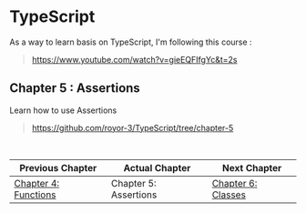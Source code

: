 # TypeScript

As a way to learn basis on TypeScript, I'm following this course :

> https://www.youtube.com/watch?v=gieEQFIfgYc&t=2s

## Chapter 5 : Assertions
Learn how to use Assertions

> https://github.com/royor-3/TypeScript/tree/chapter-5

<br/>

| Previous Chapter | Actual Chapter      | Next Chapter |
| ----------- | ----------- | ----------- |
| [Chapter 4: Functions](https://github.com/royor-3/TypeScript/tree/chapter-4) | Chapter 5: Assertions | [Chapter 6: Classes](https://github.com/royor-3/TypeScript/tree/chapter-6) |